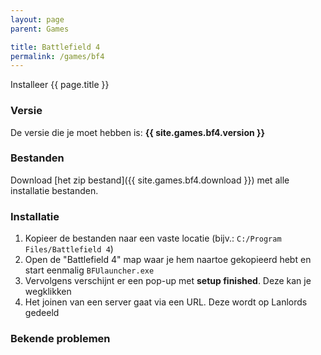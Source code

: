 ```yaml
---
layout: page
parent: Games

title: Battlefield 4
permalink: /games/bf4
---
```


Installeer {{ page.title }}

### Versie

De versie die je moet hebben is: **{{ site.games.bf4.version }}**

### Bestanden

Download [het zip bestand]({{ site.games.bf4.download }}) met alle
installatie bestanden.

### Installatie

1. Kopieer de bestanden naar een vaste locatie (bijv.: `C:/Program Files/Battlefield 4`)
2. Open de "Battlefield 4" map waar je hem naartoe gekopieerd hebt en start eenmalig `BFUlauncher.exe`
3. Vervolgens verschijnt er een pop-up met **setup finished**. Deze kan je wegklikken
4. Het joinen van een server gaat via een URL. Deze wordt op Lanlords gedeeld

### Bekende problemen

